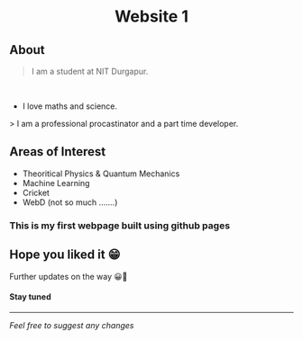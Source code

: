 <h1 align='center'> Website 1 </h1>

## About 

> I am a student at NIT Durgapur.
 <br>
 <ul> 
  <li>I love maths and science.</li>  
 </ul>
> I am a professional procastinator and a part time developer.

## Areas of Interest
* Theoritical Physics & Quantum Mechanics
* Machine Learning
* Cricket
* WebD (not so much .......)

### This is my first webpage built using github pages
## Hope you liked it 😁

Further updates on the way 😀🙂

#### Stay tuned 

---

_Feel free to suggest any changes_
